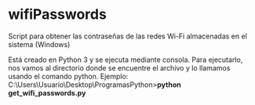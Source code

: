 # wifiPasswords
Script para obtener las contraseñas de las redes Wi-Fi almacenadas en el sistema (Windows)

Está creado en Python 3 y se ejecuta mediante consola. Para ejecutarlo, nos vamos al directorio donde se encuentre el archivo y lo llamamos usando el comando python.
Ejemplo: C:\Users\Usuario\Desktop\ProgramasPython\>**python get_wifi_passwords.py**
